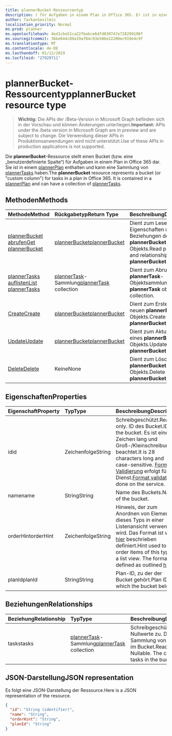 ```yaml
---
title: plannerBucket-Ressourcentyp
description: ) für Aufgaben in einem Plan in Office 365. Er ist in einem PlannerPlan enthalten und kann eine Auflistung von PlannerTasks haben.
author: TarkanSevilmis
localization_priority: Normal
ms.prod: planner
ms.openlocfilehash: 4ed1cbe51ca22fbabce6dfd030747e728299190f
ms.sourcegitcommit: 36be044c89a19af84c93e586e22200ec919e4c9f
ms.translationtype: MT
ms.contentlocale: de-DE
ms.lasthandoff: 01/12/2019
ms.locfileid: "27929711"
---
```

# <a name="plannerbucket-resource-type"></a><span data-ttu-id="7ab15-104">plannerBucket-Ressourcentyp</span><span class="sxs-lookup"><span data-stu-id="7ab15-104">plannerBucket resource type</span></span>

> <span data-ttu-id="7ab15-105">**Wichtig:** Die APIs der /Beta-Version in Microsoft Graph befinden sich in der Vorschau und können Änderungen unterliegen.</span><span class="sxs-lookup"><span data-stu-id="7ab15-105">**Important:** APIs under the /beta version in Microsoft Graph are in preview and are subject to change.</span></span> <span data-ttu-id="7ab15-106">Die Verwendung dieser APIs in Produktionsanwendungen wird nicht unterstützt.</span><span class="sxs-lookup"><span data-stu-id="7ab15-106">Use of these APIs in production applications is not supported.</span></span>

<span data-ttu-id="7ab15-p103">Die **plannerBucket**-Ressource stellt einen Bucket (bzw. eine „benutzerdefinierte Spalte“) für Aufgaben in einem Plan in Office 365 dar. Sie ist in einem [plannerPlan](plannerplan.md) enthalten und kann eine Sammlung von [plannerTasks](plannertask.md) haben.</span><span class="sxs-lookup"><span data-stu-id="7ab15-p103">The **plannerBucket** resource represents a bucket (or "custom column") for tasks in a plan in Office 365. It is contained in a [plannerPlan](plannerplan.md) and can have a collection of [plannerTasks](plannertask.md).</span></span>



## <a name="methods"></a><span data-ttu-id="7ab15-109">Methoden</span><span class="sxs-lookup"><span data-stu-id="7ab15-109">Methods</span></span>

| <span data-ttu-id="7ab15-110">Methode</span><span class="sxs-lookup"><span data-stu-id="7ab15-110">Method</span></span>           | <span data-ttu-id="7ab15-111">Rückgabetyp</span><span class="sxs-lookup"><span data-stu-id="7ab15-111">Return Type</span></span>    |<span data-ttu-id="7ab15-112">Beschreibung</span><span class="sxs-lookup"><span data-stu-id="7ab15-112">Description</span></span>|
|:---------------|:--------|:----------|
|[<span data-ttu-id="7ab15-113">plannerBucket abrufen</span><span class="sxs-lookup"><span data-stu-id="7ab15-113">Get plannerBucket</span></span>](../api/plannerbucket-get.md) | [<span data-ttu-id="7ab15-114">plannerBucket</span><span class="sxs-lookup"><span data-stu-id="7ab15-114">plannerBucket</span></span>](plannerbucket.md) |<span data-ttu-id="7ab15-115">Dient zum Lesen der Eigenschaften und Beziehungen des **plannerBucket**-Objekts.</span><span class="sxs-lookup"><span data-stu-id="7ab15-115">Read properties and relationships of **plannerBucket** object.</span></span>|
|[<span data-ttu-id="7ab15-116">plannerTasks auflisten</span><span class="sxs-lookup"><span data-stu-id="7ab15-116">List plannerTasks</span></span>](../api/plannerbucket-list-tasks.md) |<span data-ttu-id="7ab15-117">[plannerTask](plannertask.md)-Sammlung</span><span class="sxs-lookup"><span data-stu-id="7ab15-117">[plannerTask](plannertask.md) collection</span></span>| <span data-ttu-id="7ab15-118">Dient zum Abrufen einer **plannerTask**-Objektsammlung.</span><span class="sxs-lookup"><span data-stu-id="7ab15-118">Get a **plannerTask** object collection.</span></span>|
|[<span data-ttu-id="7ab15-119">Create</span><span class="sxs-lookup"><span data-stu-id="7ab15-119">Create</span></span>](../api/planner-post-buckets.md) | [<span data-ttu-id="7ab15-120">plannerBucket</span><span class="sxs-lookup"><span data-stu-id="7ab15-120">plannerBucket</span></span>](plannerbucket.md)   | <span data-ttu-id="7ab15-121">Dient zum Erstellen eines neuen **plannerBucket**-Objekts.</span><span class="sxs-lookup"><span data-stu-id="7ab15-121">Create a new **plannerBucket** object.</span></span> |
|[<span data-ttu-id="7ab15-122">Update</span><span class="sxs-lookup"><span data-stu-id="7ab15-122">Update</span></span>](../api/plannerbucket-update.md) | [<span data-ttu-id="7ab15-123">plannerBucket</span><span class="sxs-lookup"><span data-stu-id="7ab15-123">plannerBucket</span></span>](plannerbucket.md)   |<span data-ttu-id="7ab15-124">Dient zum Aktualisieren eines **plannerBucket**-Objekts.</span><span class="sxs-lookup"><span data-stu-id="7ab15-124">Update **plannerBucket** object.</span></span> |
|[<span data-ttu-id="7ab15-125">Delete</span><span class="sxs-lookup"><span data-stu-id="7ab15-125">Delete</span></span>](../api/plannerbucket-delete.md) | <span data-ttu-id="7ab15-126">Keine</span><span class="sxs-lookup"><span data-stu-id="7ab15-126">None</span></span> |<span data-ttu-id="7ab15-127">Dient zum Löschen eines **plannerBucket**-Objekts.</span><span class="sxs-lookup"><span data-stu-id="7ab15-127">Delete **plannerBucket** object.</span></span> |

## <a name="properties"></a><span data-ttu-id="7ab15-128">Eigenschaften</span><span class="sxs-lookup"><span data-stu-id="7ab15-128">Properties</span></span>
| <span data-ttu-id="7ab15-129">Eigenschaft</span><span class="sxs-lookup"><span data-stu-id="7ab15-129">Property</span></span>     | <span data-ttu-id="7ab15-130">Typ</span><span class="sxs-lookup"><span data-stu-id="7ab15-130">Type</span></span>   |<span data-ttu-id="7ab15-131">Beschreibung</span><span class="sxs-lookup"><span data-stu-id="7ab15-131">Description</span></span>|
|:---------------|:--------|:----------|
|<span data-ttu-id="7ab15-132">id</span><span class="sxs-lookup"><span data-stu-id="7ab15-132">id</span></span>|<span data-ttu-id="7ab15-133">Zeichenfolge</span><span class="sxs-lookup"><span data-stu-id="7ab15-133">String</span></span>| <span data-ttu-id="7ab15-134">Schreibgeschützt.</span><span class="sxs-lookup"><span data-stu-id="7ab15-134">Read-only.</span></span> <span data-ttu-id="7ab15-135">ID des Bucket.</span><span class="sxs-lookup"><span data-stu-id="7ab15-135">ID of the bucket.</span></span> <span data-ttu-id="7ab15-136">Es ist eine 28 Zeichen lang und Groß-/Kleinschreibung beachtet.</span><span class="sxs-lookup"><span data-stu-id="7ab15-136">It is 28 characters long and case-sensitive.</span></span> <span data-ttu-id="7ab15-137">[Format Validierung](tasks-identifiers-disclaimer.md) erfolgt für den Dienst.</span><span class="sxs-lookup"><span data-stu-id="7ab15-137">[Format validation](tasks-identifiers-disclaimer.md) is done on the service.</span></span>|
|<span data-ttu-id="7ab15-138">name</span><span class="sxs-lookup"><span data-stu-id="7ab15-138">name</span></span>|<span data-ttu-id="7ab15-139">String</span><span class="sxs-lookup"><span data-stu-id="7ab15-139">String</span></span>|<span data-ttu-id="7ab15-140">Name des Buckets.</span><span class="sxs-lookup"><span data-stu-id="7ab15-140">Name of the bucket.</span></span>|
|<span data-ttu-id="7ab15-141">orderHint</span><span class="sxs-lookup"><span data-stu-id="7ab15-141">orderHint</span></span>|<span data-ttu-id="7ab15-142">Zeichenfolge</span><span class="sxs-lookup"><span data-stu-id="7ab15-142">String</span></span>|<span data-ttu-id="7ab15-p105">Hinweis, der zum Anordnen von Elementen dieses Typs in einer Listenansicht verwendet wird. Das Format ist wie [hier](planner-order-hint-format.md) beschrieben definiert.</span><span class="sxs-lookup"><span data-stu-id="7ab15-p105">Hint used to order items of this type in a list view. The format is defined as outlined [here](planner-order-hint-format.md).</span></span>|
|<span data-ttu-id="7ab15-145">planId</span><span class="sxs-lookup"><span data-stu-id="7ab15-145">planId</span></span>|<span data-ttu-id="7ab15-146">String</span><span class="sxs-lookup"><span data-stu-id="7ab15-146">String</span></span>|<span data-ttu-id="7ab15-147">Plan-ID, zu der der Bucket gehört.</span><span class="sxs-lookup"><span data-stu-id="7ab15-147">Plan ID to which the bucket belongs.</span></span>|

## <a name="relationships"></a><span data-ttu-id="7ab15-148">Beziehungen</span><span class="sxs-lookup"><span data-stu-id="7ab15-148">Relationships</span></span>
| <span data-ttu-id="7ab15-149">Beziehung</span><span class="sxs-lookup"><span data-stu-id="7ab15-149">Relationship</span></span> | <span data-ttu-id="7ab15-150">Typ</span><span class="sxs-lookup"><span data-stu-id="7ab15-150">Type</span></span>   |<span data-ttu-id="7ab15-151">Beschreibung</span><span class="sxs-lookup"><span data-stu-id="7ab15-151">Description</span></span>|
|:---------------|:--------|:----------|
|<span data-ttu-id="7ab15-152">tasks</span><span class="sxs-lookup"><span data-stu-id="7ab15-152">tasks</span></span>|<span data-ttu-id="7ab15-153">[plannerTask](plannertask.md)-Sammlung</span><span class="sxs-lookup"><span data-stu-id="7ab15-153">[plannerTask](plannertask.md) collection</span></span>| <span data-ttu-id="7ab15-p106">Schreibgeschützt. Lässt Nullwerte zu. Die Sammlung von Aufgaben im Bucket.</span><span class="sxs-lookup"><span data-stu-id="7ab15-p106">Read-only. Nullable. The collection of tasks in the bucket.</span></span>|

## <a name="json-representation"></a><span data-ttu-id="7ab15-157">JSON-Darstellung</span><span class="sxs-lookup"><span data-stu-id="7ab15-157">JSON representation</span></span>
<span data-ttu-id="7ab15-158">Es folgt eine JSON-Darstellung der Ressource.</span><span class="sxs-lookup"><span data-stu-id="7ab15-158">Here is a JSON representation of the resource.</span></span>

<!-- {
  "blockType": "resource",
  "optionalProperties": [

  ],
  "@odata.type": "microsoft.graph.plannerBucket"
}-->

```json
{
  "id": "String (identifier)",
  "name": "String",
  "orderHint": "String",
  "planId": "String"
}

```

<!-- uuid: 8fcb5dbc-d5aa-4681-8e31-b001d5168d79
2015-10-25 14:57:30 UTC -->
<!-- {
  "type": "#page.annotation",
  "description": "plannerBucket resource",
  "keywords": "",
  "section": "documentation",
  "tocPath": ""
}-->
